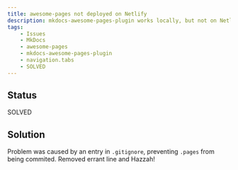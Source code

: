 ```yaml
---
title: awesome-pages not deployed on Netlify
description: mkdocs-awesome-pages-plugin works locally, but not on Netlify deployment.
tags:
    - Issues
    - MkDocs
    - awesome-pages
    - mkdocs-awesome-pages-plugin
    - navigation.tabs
    - SOLVED
---
```


## Status

SOLVED

## Solution

Problem was caused by an entry in `.gitignore`, preventing `.pages` from being commited.  Removed errant line and Hazzah!

